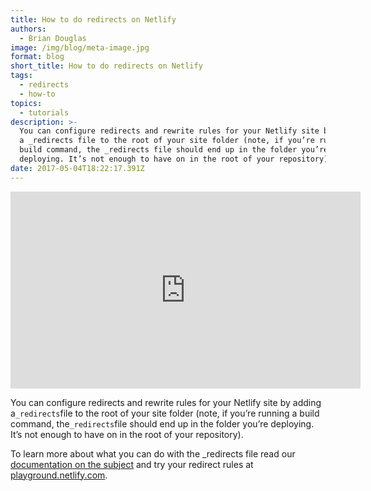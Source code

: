 ```yaml
---
title: How to do redirects on Netlify
authors:
  - Brian Douglas
image: /img/blog/meta-image.jpg
format: blog
short_title: How to do redirects on Netlify
tags:
  - redirects
  - how-to
topics:
  - tutorials
description: >-
  You can configure redirects and rewrite rules for your Netlify site by adding
  a _redirects file to the root of your site folder (note, if you’re running a
  build command, the _redirects file should end up in the folder you’re
  deploying. It’s not enough to have on in the root of your repository).
date: 2017-05-04T18:22:17.391Z
---
```

<iframe width="560" height="315" src="https://www.youtube.com/embed/B_HhSWG9KMo" frameborder="0" allowfullscreen></iframe>

You can configure redirects and rewrite rules for your Netlify site by adding a`_redirects`file to the root of your site folder \(note, if you’re running a build command, the`_redirects`file should end up in the folder you’re deploying. It’s not enough to have on in the root of your repository\).

To learn more about what you can do with the _redirects file read our
[documentation on the subject](https://www.netlify.com/docs/redirects/) and
try your redirect rules at
[playground.netlify.com](https://play.netlify.com/redirects).
